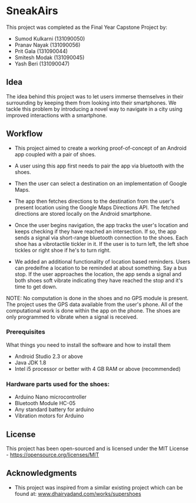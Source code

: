 # SneakAirs 

This project was completed as the Final Year Capstone Project by:

* Sumod Kulkarni (131090050)
* Pranav Nayak (131090056)
* Prit Gala (131090044)
* Smitesh Modak (131090045)
* Yash Beri (131090047)

## Idea

The idea behind this project was to let users immerse themselves in their surrounding by keeping them from looking into their smartphones. We tackle this problem by introducing a novel way to navigate in a city using improved interactions with a smartphone.


## Workflow

* This project aimed to create a working proof-of-concept of an Android app coupled with a pair of shoes.
* A user using this app first needs to pair the app via bluetooth with the shoes.
* Then the user can select a destination on an implementation of Google Maps.
* The app then fetches directions to the destination from the user's present location using the Google Maps Directions API.
The fetched directions are stored locally on the Android smartphone. 
* Once the user begins navigation, the app tracks the user's location and keeps checking if they have reached an intersection. If so, the app sends a signal via short-range bluetooth connection to the shoes. 
Each shoe has a vibrotactile tickler in it. If the user is to turn left, the left shoe tickles or right shoe if he's to turn right.

* We added an additional functionality of location based reminders.
Users can predeifne a location to be reminded at about something. Say a bus stop.
If the user approaches the location, the app sends a signal and both shoes soft vibrate indicating they have reached the stop and it's time to get down.

NOTE: No computation is done in the shoes and no GPS module is present. The project uses the GPS data available from the user's phone. All of the computational work is done within the app on the phone. The shoes are only programmed to vibrate when a signal is received.

### Prerequisites

What things you need to install the software and how to install them

* Android Studio 2.3 or above
* Java JDK 1.8
* Intel i5 processor or better with 4 GB RAM or above (recommended)


### Hardware parts used for the shoes:

* Arduino Nano microcontroller 
* Bluetooth Module HC-05
* Any standard battery for arduino
* Vibration motors for Arduino


## License

This project has been open-sourced and is licensed under the MIT License - https://opensource.org/licenses/MIT

## Acknowledgments

* This project was inspired from a similar existing project which can be found at: www.dhairyadand.com/works/supershoes

